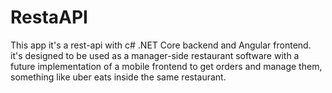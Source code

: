 # RestaAPI

This app it's a rest-api with c# .NET Core backend  and Angular frontend.
it's designed to be used as a manager-side restaurant software with a future implementation of a mobile frontend to get orders and manage them, something like
uber eats inside the same restaurant.

